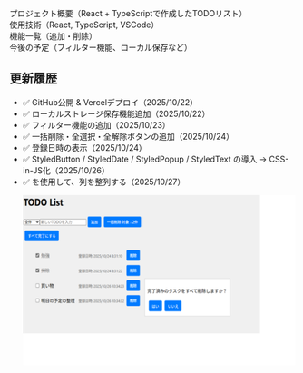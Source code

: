 プロジェクト概要（React + TypeScriptで作成したTODOリスト）<br>
使用技術（React, TypeScript, VSCode）<br>
機能一覧（追加・削除）<br>
今後の予定（フィルター機能、ローカル保存など）<br>

## 更新履歴

- ✅ GitHub公開 & Vercelデプロイ（2025/10/22）
- ✅ ローカルストレージ保存機能追加（2025/10/22）
- ✅ フィルター機能の追加（2025/10/23）
- ✅ 一括削除・全選択・全解除ボタンの追加（2025/10/24）
- ✅ 登録日時の表示（2025/10/24）
- ✅ StyledButton / StyledDate / StyledPopup / StyledText の導入 → CSS-in-JS化（2025/10/26）
- ✅ <table>を使用して、列を整列する（2025/10/27）

![代替テキスト](public/image.png)
